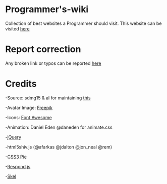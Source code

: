 # Programmer's-wiki
Collection of best websites a Programmer should visit.
This website can be visited [here](http://sumanjay.cf/pw/)

# Report correction
Any broken link or typos can be reported [here](http://sumanjay.cf/pw/#report)

# Credits
-Source: sdmg15 & al for maintaining [this](https://github.com/sdmg15/Best-websites-a-programmer-should-visit/)

-Avatar Image: [Freepik](freepik.com)

-Icons: [Font Awesome](fortawesome.github.com/Font-Awesome)

-Animation: Daniel Eden @daneden for animate.css

-[jQuery](jquery.com)

-html5shiv.js (@afarkas @jdalton @jon_neal @rem)

-[CSS3 Pie](css3pie.com)

-[Respond.js](j.mp/respondjs)

-[Skel](skel.io)
